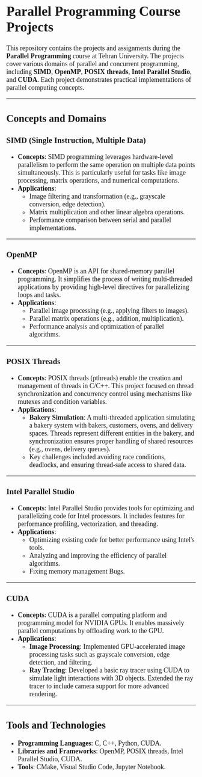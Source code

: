 <span style="font-size:18px; font-family: Consolas,serif" >

# Parallel Programming Course Projects

This repository contains the projects and assignments during the **Parallel Programming** course at Tehran University. The projects cover various domains of parallel and concurrent programming, including **SIMD**, **OpenMP**, **POSIX threads**, **Intel Parallel Studio**, and **CUDA**. Each project demonstrates practical implementations of parallel computing concepts.

---

## Concepts and Domains

### **SIMD (Single Instruction, Multiple Data)**
- **Concepts**: SIMD programming leverages hardware-level parallelism to perform the same operation on multiple data points simultaneously. This is particularly useful for tasks like image processing, matrix operations, and numerical computations.
- **Applications**:
  - Image filtering and transformation (e.g., grayscale conversion, edge detection).
  - Matrix multiplication and other linear algebra operations.
  - Performance comparison between serial and parallel implementations.

---

### **OpenMP**
- **Concepts**: OpenMP is an API for shared-memory parallel programming. It simplifies the process of writing multi-threaded applications by providing high-level directives for parallelizing loops and tasks.
- **Applications**:
  - Parallel image processing (e.g., applying filters to images).
  - Parallel matrix operations (e.g., addition, multiplication).
  - Performance analysis and optimization of parallel algorithms.

---

### **POSIX Threads**
- **Concepts**: POSIX threads (pthreads) enable the creation and management of threads in C/C++. This project focused on thread synchronization and concurrency control using mechanisms like mutexes and condition variables.
- **Applications**:
  - **Bakery Simulation**: A multi-threaded application simulating a bakery system with bakers, customers, ovens, and delivery spaces. Threads represent different entities in the bakery, and synchronization ensures proper handling of shared resources (e.g., ovens, delivery queues).
  - Key challenges included avoiding race conditions, deadlocks, and ensuring thread-safe access to shared data.

---

### **Intel Parallel Studio**
- **Concepts**: Intel Parallel Studio provides tools for optimizing and parallelizing code for Intel processors. It includes features for performance profiling, vectorization, and threading.
- **Applications**:
  - Optimizing existing code for better performance using Intel's tools.
  - Analyzing and improving the efficiency of parallel algorithms.
  - Fixing memory management Bugs.

---

### **CUDA**
- **Concepts**: CUDA is a parallel computing platform and programming model for NVIDIA GPUs. It enables massively parallel computations by offloading work to the GPU.
- **Applications**:
  - **Image Processing**: Implemented GPU-accelerated image processing tasks such as grayscale conversion, edge detection, and filtering.
  - **Ray Tracing**: Developed a basic ray tracer using CUDA to simulate light interactions with 3D objects. Extended the ray tracer to include camera support for more advanced rendering.

---

## Tools and Technologies
- **Programming Languages**: C, C++, Python, CUDA.
- **Libraries and Frameworks**: OpenMP, POSIX threads, Intel Parallel Studio, CUDA.
- **Tools**: CMake, Visual Studio Code, Jupyter Notebook.
